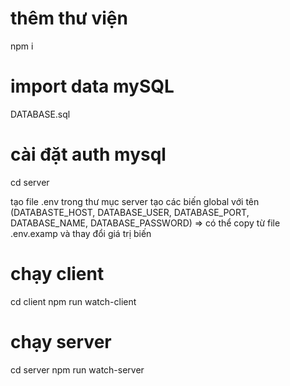 # thêm thư viện

npm i

# import data mySQL

DATABASE.sql

# cài đặt auth mysql

cd server

tạo file .env trong thư mục server tạo các biến global với tên (DATABASTE_HOST, DATABASE_USER, DATABASE_PORT, DATABASE_NAME, DATABASE_PASSWORD)
=> có thể copy từ file .env.examp và thay đổi giá trị biến

# chạy client

cd client
npm run watch-client

# chạy server

cd server
npm run watch-server
